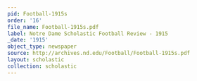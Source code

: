 ```yaml
---
pid: Football-1915s
order: '16'
file_name: Football-1915s.pdf
label: Notre Dame Scholastic Football Review - 1915
_date: '1915'
object_type: newspaper
source: http://archives.nd.edu/Football/Football-1915s.pdf
layout: scholastic
collection: scholastic
---
```

